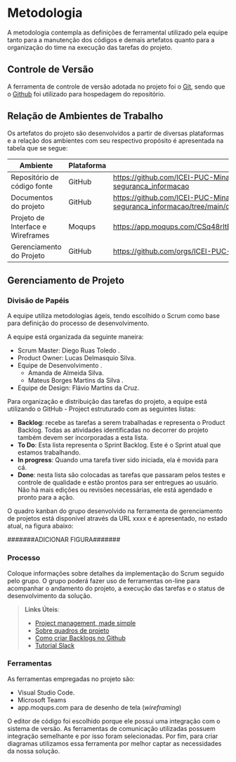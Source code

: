 
# Metodologia

A metodologia contempla as definições de ferramental utilizado pela equipe tanto para a manutenção dos códigos e demais artefatos quanto para a organização do time na execução das tarefas do projeto.  

## Controle de Versão

A ferramenta de controle de versão adotada no projeto foi o [Git](https://git-scm.com/), sendo que o [Github](https://github.com) foi utilizado para hospedagem do repositório.

## Relação de Ambientes de Trabalho 

Os artefatos do projeto são desenvolvidos a partir de diversas plataformas e a relação dos ambientes com seu respectivo propósito é apresentada na tabela que se segue:  

|Ambiente|Plataforma|Link de Acesso |
|------|-----------------------------------------|----|
|Repositório de código fonte|GitHub|https://github.com/ICEI-PUC-Minas-PMV-ADS/pmv-ads-2022-2-e1-proj-web-t2-seguranca_informacao|
|Documentos do projeto|GitHub|https://github.com/ICEI-PUC-Minas-PMV-ADS/pmv-ads-2022-2-e1-proj-web-t2-seguranca_informacao/tree/main/docs|
|Projeto de Interface e Wireframes|Moqups|https://app.moqups.com/CSq48rItB6ZC77nu99fnhuYfU07mzKEV/view/page/a4d0168da|
|Gerenciamento do Projeto|GitHub|https://github.com/orgs/ICEI-PUC-Minas-PMV-ADS/projects/173|


## Gerenciamento de Projeto

### Divisão de Papéis

A equipe utiliza metodologias ágeis, tendo escolhido o Scrum como base para definição do processo de desenvolvimento. 

A equipe está organizada da seguinte maneira: 
* Scrum Master: Diego Ruas Toledo .
* Product Owner: Lucas Delmasquio Silva.
* Equipe de Desenvolvimento .
  * Amanda de Almeida Silva. 
  * Mateus Borges Martins da Silva . 
* Equipe de Design: Flávio Martins da Cruz.

Para organização e distribuição das tarefas do projeto, a equipe está utilizando o GitHub - Project estruturado com as seguintes listas:  

* <b>Backlog</b>: recebe as tarefas a serem trabalhadas e representa o Product Backlog. Todas as atividades identificadas no decorrer do projeto também devem ser incorporadas a esta lista.
* <b>To Do</b>: Esta lista representa o Sprint Backlog. Este é o Sprint atual que estamos trabalhando. 
* <b>In progress</b>: Quando uma tarefa tiver sido iniciada, ela é movida para cá. 
* <b>Done</b>: nesta lista são colocadas as tarefas que passaram pelos testes e controle de qualidade e estão prontos para ser entregues ao usuário. Não há mais edições ou revisões necessárias, ele está agendado e pronto para a ação. 

 O quadro kanban do grupo desenvolvido na ferramenta de gerenciamento de projetos está disponível através da URL xxxx e é apresentado, no estado atual, na figura abaixo:

 #######ADICIONAR FIGURA#######

### Processo

Coloque  informações sobre detalhes da implementação do Scrum seguido pelo grupo. O grupo poderá fazer uso de ferramentas on-line para acompanhar o andamento do projeto, a execução das tarefas e o status de desenvolvimento da solução.
 
> **Links Úteis**:
> - [Project management, made simple](https://github.com/features/project-management/)
> - [Sobre quadros de projeto](https://docs.github.com/pt/github/managing-your-work-on-github/about-project-boards)
> - [Como criar Backlogs no Github](https://www.youtube.com/watch?v=RXEy6CFu9Hk)
> - [Tutorial Slack](https://slack.com/intl/en-br/)

### Ferramentas

As ferramentas empregadas no projeto são:

- Visual Studio Code.
- Microsoft Teams
- app.moqups.com para de desenho de tela (_wireframing_)

O editor de código foi escolhido porque ele possui uma integração com o sistema de versão. As ferramentas de comunicação utilizadas possuem integração semelhante e por isso foram selecionadas. Por fim, para criar diagramas utilizamos essa ferramenta por melhor captar as necessidades da nossa solução.
